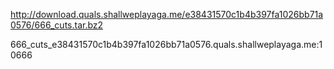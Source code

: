 http://download.quals.shallweplayaga.me/e38431570c1b4b397fa1026bb71a0576/666_cuts.tar.bz2

666_cuts_e38431570c1b4b397fa1026bb71a0576.quals.shallweplayaga.me:10666

